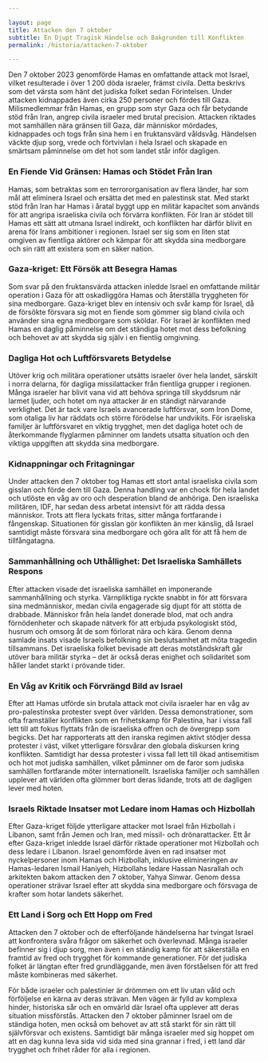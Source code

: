 ```yaml
---

layout: page  
title: Attacken den 7 oktober  
subtitle: En Djupt Tragisk Händelse och Bakgrunden till Konflikten  
permalink: /historia/attacken-7-oktober  

---
```


Den 7 oktober 2023 genomförde Hamas en omfattande attack mot Israel, vilket resulterade i över 1 200 döda israeler, främst civila. Detta beskrivs som det värsta som hänt det judiska folket sedan Förintelsen. Under attacken kidnappades även cirka 250 personer och fördes till Gaza. Milismedlemmar från Hamas, en grupp som styr Gaza och får betydande stöd från Iran, angrep civila israeler med brutal precision. Attacken riktades mot samhällen nära gränsen till Gaza, där människor mördades, kidnappades och togs från sina hem i en fruktansvärd våldsvåg. Händelsen väckte djup sorg, vrede och förtvivlan i hela Israel och skapade en smärtsam påminnelse om det hot som landet står inför dagligen.

### En Fiende Vid Gränsen: Hamas och Stödet Från Iran

Hamas, som betraktas som en terrororganisation av flera länder, har som mål att eliminera Israel och ersätta det med en palestinsk stat. Med starkt stöd från Iran har Hamas i åratal byggt upp en militär kapacitet som används för att angripa israeliska civila och förvärra konflikten. För Iran är stödet till Hamas ett sätt att utmana Israel indirekt, och konflikten har därför blivit en arena för Irans ambitioner i regionen. Israel ser sig som en liten stat omgiven av fientliga aktörer och kämpar för att skydda sina medborgare och sin rätt att existera som en säker nation.

### Gaza-kriget: Ett Försök att Besegra Hamas

Som svar på den fruktansvärda attacken inledde Israel en omfattande militär operation i Gaza för att oskadliggöra Hamas och återställa tryggheten för sina medborgare. Gaza-kriget blev en intensiv och svår kamp för Israel, då de försökte försvara sig mot en fiende som gömmer sig bland civila och använder sina egna medborgare som sköldar. För Israel är konflikten med Hamas en daglig påminnelse om det ständiga hotet mot dess befolkning och behovet av att skydda sig själv i en fientlig omgivning.

### Dagliga Hot och Luftförsvarets Betydelse

Utöver krig och militära operationer utsätts israeler över hela landet, särskilt i norra delarna, för dagliga missilattacker från fientliga grupper i regionen. Många israeler har blivit vana vid att behöva springa till skyddsrum när larmet ljuder, och hotet om nya attacker är en ständigt närvarande verklighet. Det är tack vare Israels avancerade luftförsvar, som Iron Dome, som otaliga liv har räddats och större förödelse har undvikits. För israeliska familjer är luftförsvaret en viktig trygghet, men det dagliga hotet och de återkommande flyglarmen påminner om landets utsatta situation och den viktiga uppgiften att skydda sina medborgare.

### Kidnappningar och Fritagningar

Under attacken den 7 oktober tog Hamas ett stort antal israeliska civila som gisslan och förde dem till Gaza. Denna handling var en chock för hela landet och utlöste en våg av oro och desperation bland de anhöriga. Den israeliska militären, IDF, har sedan dess arbetat intensivt för att rädda dessa människor. Trots att flera lyckats fritas, sitter många fortfarande i fångenskap. Situationen för gisslan gör konflikten än mer känslig, då Israel samtidigt måste försvara sina medborgare och göra allt för att få hem de tillfångatagna.

### Sammanhållning och Uthållighet: Det Israeliska Samhällets Respons

Efter attacken visade det israeliska samhället en imponerande sammanhållning och styrka. Värnpliktiga ryckte snabbt in för att försvara sina medmänniskor, medan civila engagerade sig djupt för att stötta de drabbade. Människor från hela landet donerade blod, mat och andra förnödenheter och skapade nätverk för att erbjuda psykologiskt stöd, husrum och omsorg åt de som förlorat nära och kära. Genom denna samlade insats visade Israels befolkning sin beslutsamhet att möta tragedin tillsammans. Det israeliska folket bevisade att deras motståndskraft går utöver bara militär styrka – det är också deras enighet och solidaritet som håller landet starkt i prövande tider.

### En Våg av Kritik och Förvrängd Bild av Israel

Efter att Hamas utförde sin brutala attack mot civila israeler har en våg av pro-palestinska protester svept över världen. Dessa demonstrationer, som ofta framställer konflikten som en frihetskamp för Palestina, har i vissa fall lett till att fokus flyttats från de israeliska offren och de övergrepp som begicks. Det har rapporterats att den iranska regimen aktivt stödjer dessa protester i väst, vilket ytterligare försvårar den globala diskursen kring konflikten. Samtidigt har dessa protester i vissa fall lett till ökad antisemitism och hot mot judiska samhällen, vilket påminner om de faror som judiska samhällen fortfarande möter internationellt. Israeliska familjer och samhällen upplever att världen ofta glömmer bort deras lidande, trots att de dagligen lever med hoten.

### Israels Riktade Insatser mot Ledare inom Hamas och Hizbollah

Efter Gaza-kriget följde ytterligare attacker mot Israel från Hizbollah i Libanon, samt från Jemen och Iran, med missil- och drönarattacker. Ett år efter Gaza-kriget inledde Israel därför riktade operationer mot Hizbollah och dess ledare i Libanon. Israel genomförde även en rad insatser mot nyckelpersoner inom Hamas och Hizbollah, inklusive elimineringen av Hamas-ledaren Ismail Haniyeh, Hizbollahs ledare Hassan Nasrallah och arkitekten bakom attacken den 7 oktober, Yahya Sinwar. Genom dessa operationer strävar Israel efter att skydda sina medborgare och försvaga de krafter som hotar landets säkerhet.

### Ett Land i Sorg och Ett Hopp om Fred

Attacken den 7 oktober och de efterföljande händelserna har tvingat Israel att konfrontera svåra frågor om säkerhet och överlevnad. Många israeler befinner sig i djup sorg, men även i en ständig kamp för att säkerställa en framtid av fred och trygghet för kommande generationer. För det judiska folket är längtan efter fred grundläggande, men även förståelsen för att fred måste kombineras med säkerhet.

För både israeler och palestinier är drömmen om ett liv utan våld och förföljelse en kärna av deras strävan. Men vägen är fylld av komplexa hinder, historiska sår och en omvärld där Israel ofta upplever att deras situation missförstås. Attacken den 7 oktober påminner Israel om de ständiga hoten, men också om behovet av att stå starkt för sin rätt till självförsvar och existens. Samtidigt bär många israeler med sig hoppet om att en dag kunna leva sida vid sida med sina grannar i fred, i ett land där trygghet och frihet råder för alla i regionen.
